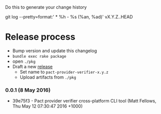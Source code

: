 Do this to generate your change history

  git log --pretty=format:'  * %h - %s (%an, %ad)' vX.Y.Z..HEAD

# Release process

* Bump version and update this changelog
* `bundle exec rake package`
* open `./pkg`
* Draft a new [release](https://github.com/pact-foundation/pact-provider-verifier/releases/new)
  * Set name to `pact-provider-verifier-x.y.z`
  * Upload artifacts from `./pkg`

### 0.0.1 (8 May 2016)

* 39e75f3 - Pact provider verifier cross-platform CLI tool (Matt Fellows, Thu May 12 07:30:47 2016 +1000)
